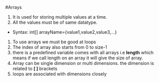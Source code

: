 #Arrays
1. It is used for storing multiple values at a time.
1. All the values must be of same datatype.
* Syntax: int[] arrayName={value1,value2,value3,...}
1. To use arrays we must be good at loops
1. The index of array also starts from 0 to size-1
1. there is a predefined variable comes with all arrays
i.e **length** which means if we call length on an array
   it will give the size of array.
1. Array can be single dimension or multi dimensions.
the dimension is related to **[ ]** brackets
1. loops are associated with dimensions closely   

